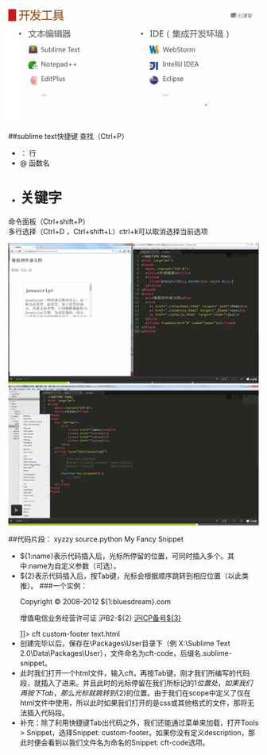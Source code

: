 ![插图](img/1.png)

##sublime text快捷键
查找（Ctrl+P）<br>
- ：    行<br>
- @    函数名<br>
- #     关键字<br>
命令面板（Ctrl+shift+P）<br>
多行选择（Ctrl+D ，Ctrl+shift+L）ctrl+k可以取消选择当前选项

![插图](img/2.png)
![插图](img/3.png)

##代码片段：
	<snippet>
	    <content><![CDATA[ 你需要插入的代码片段${1:name} ]]></content>
	    <!-- 可选：快捷键，利用Tab自动补全代码的功能 -->
	    <tabTrigger>xyzzy</tabTrigger>
	    <!-- 可选：使用范围，不填写代表对所有文件有效。附：source.css和test.html分别对应不同文件。 -->
	    <scope>source.python</scope>
	    <!-- 可选：在snippet菜单中的显示说明（支持中文）。如果不定义，菜单则显示当前文件的文件名。 -->
	    <description>My Fancy Snippet</description>
	</snippet>
- ${1:name}表示代码插入后，光标所停留的位置，可同时插入多个。其中:name为自定义参数（可选）。<br>
- ${2}表示代码插入后，按Tab键，光标会根据顺序跳转到相应位置（以此类推）。
###一个实例：
	<snippet>
	     <content>
	     <![CDATA[
	     <footer>
	          <p>Copyright © 2008-2012 ${1:bluesdream}.com</p>
	          <p>增值电信业务经营许可证 沪B2-${2} <a href="#">沪ICP备号${3}</a></p>
	     </footer>
	     ]]>
	     </content>
	     <tabTrigger>cft</tabTrigger>
	     <description>custom-footer</description>
	     <scope>text.html</scope>
	</snippet>
- 创建完毕以后，保存在\Packages\User目录下（例 X:\Sublime Text 2.0\Data\Packages\User），文件命名为cft-code，后缀名.sublime-snippet。<br>
- 此时我们打开一个html文件，输入cft，再按Tab键，刚才我们所编写的代码段，就插入了进来。并且此时的光标停留在我们所标记的${1}位置处，如果我们再按下Tab，那么光标就跳转到${2}的位置。由于我们在scope中定义了仅在html文件中使用，所以此时如果我们打开的是css或其他格式的文件，那将无法插入代码段。<br>
- 补充：除了利用快捷键Tab出代码之外，我们还能通过菜单来加载，打开Tools > Snippet，选择Snippet: custom-footer。如果你没有定义description，那此时便会看到以我们文件名为命名的Snippet: cft-code选项。